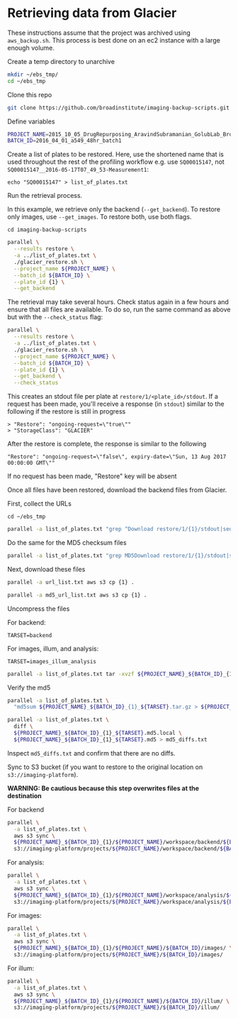 # Retrieving data from Glacier

These instructions assume that the project was archived using `aws_backup.sh`. 
This process is best done on an ec2 instance with a large enough volume.

Create a temp directory to unarchive

```sh
mkdir ~/ebs_tmp/
cd ~/ebs_tmp
```

Clone this repo 

```sh
git clone https://github.com/broadinstitute/imaging-backup-scripts.git
```

Define variables

```sh
PROJECT_NAME=2015_10_05_DrugRepurposing_AravindSubramanian_GolubLab_Broad
BATCH_ID=2016_04_01_a549_48hr_batch1
```

Create a list of plates to be restored. Here, use the shortened name that is used throughout the rest of the profiling workflow e.g. use `SQ00015147`, not `SQ00015147__2016-05-17T07_49_53-Measurement1`:

```
echo "SQ00015147" > list_of_plates.txt
```

Run the retrieval process. 

In this example, we retrieve only the backend (`--get_backend`). To restore only images, use `--get_images`. To restore both, use both flags.

```
cd imaging-backup-scripts
```

```sh
parallel \
  --results restore \
  -a ../list_of_plates.txt \
  ./glacier_restore.sh \
  --project_name ${PROJECT_NAME} \
  --batch_id ${BATCH_ID} \
  --plate_id {1} \
  --get_backend
```

The retrieval may take several hours. Check status again in a few hours and ensure that all files are available. To do so, run the same command as above but with the `--check_status` flag:

```sh
parallel \
  --results restore \
  -a ../list_of_plates.txt \
  ./glacier_restore.sh \
  --project_name ${PROJECT_NAME} \
  --batch_id ${BATCH_ID} \
  --plate_id {1} \
  --get_backend \
  --check_status
```

This creates an stdout file per plate at `restore/1/<plate_id>/stdout`. 
If a request has been made, you'll receive a response (in `stdout`) similar to the following if the restore is still in progress

```
> "Restore": "ongoing-request=\"true\""
> "StorageClass": "GLACIER"
```

After the restore is complete, the response is similar to the following

```
"Restore": "ongoing-request=\"false\", expiry-date=\"Sun, 13 Aug 2017 00:00:00 GMT\""
```

If no request has been made, "Restore" key will be absent

Once all files have been restored, download the backend files from Glacier.

First, collect the URLs

```
cd ~/ebs_tmp
```

```sh
parallel -a list_of_plates.txt "grep ^Download restore/1/{1}/stdout|sed s,Download:,,1" > url_list.txt
```

Do the same for the MD5 checksum files

```sh
parallel -a list_of_plates.txt "grep MD5Download restore/1/{1}/stdout|sed s,MD5Download:,,1" > md5_url_list.txt
```

Next, download these files

```sh
parallel -a url_list.txt aws s3 cp {1} .
```

```sh
parallel -a md5_url_list.txt aws s3 cp {1} .
```

Uncompress the files

For backend:

```
TARSET=backend
```

For images, illum, and analysis:

```
TARSET=images_illum_analysis
```

```sh
parallel -a list_of_plates.txt tar -xvzf ${PROJECT_NAME}_${BATCH_ID}_{1}_${TARSET}.tar.gz
```


Verify the md5

```sh
parallel -a list_of_plates.txt \
  "md5sum ${PROJECT_NAME}_${BATCH_ID}_{1}_${TARSET}.tar.gz > ${PROJECT_NAME}_${BATCH_ID}_{1}_${TARSET}.md5.local"
```


```sh
parallel -a list_of_plates.txt \
  diff \
  ${PROJECT_NAME}_${BATCH_ID}_{1}_${TARSET}.md5.local \
  ${PROJECT_NAME}_${BATCH_ID}_{1}_${TARSET}.md5 > md5_diffs.txt
```

Inspect `md5_diffs.txt` and confirm that there are no diffs.

Sync to S3 bucket (if you want to restore to the original location on `s3://imaging-platform`).

**WARNING: Be cautious because this step overwrites files at the destination**

For backend

```sh
parallel \
  -a list_of_plates.txt \
  aws s3 sync \
  ${PROJECT_NAME}_${BATCH_ID}_{1}/${PROJECT_NAME}/workspace/backend/${BATCH_ID}/ \
  s3://imaging-platform/projects/${PROJECT_NAME}/workspace/backend/${BATCH_ID}/
```

For analysis:

```sh
parallel \
  -a list_of_plates.txt \
  aws s3 sync \
  ${PROJECT_NAME}_${BATCH_ID}_{1}/${PROJECT_NAME}/workspace/analysis/${BATCH_ID}/ \
  s3://imaging-platform/projects/${PROJECT_NAME}/workspace/analysis/${BATCH_ID}/
```

For images:

```sh
parallel \
  -a list_of_plates.txt \
  aws s3 sync \
  ${PROJECT_NAME}_${BATCH_ID}_{1}/${PROJECT_NAME}/${BATCH_ID}/images/ \
  s3://imaging-platform/projects/${PROJECT_NAME}/${BATCH_ID}/images/
```

For illum:

```sh
parallel \
  -a list_of_plates.txt \
  aws s3 sync \
  ${PROJECT_NAME}_${BATCH_ID}_{1}/${PROJECT_NAME}/${BATCH_ID}/illum/ \
  s3://imaging-platform/projects/${PROJECT_NAME}/${BATCH_ID}/illum/
```
